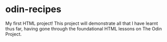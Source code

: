 # odin-recipes

My first HTML project!
This project will demonstrate all that I have learnt thus far, having gone through the foundational HTML lessons on The Odin Project.
